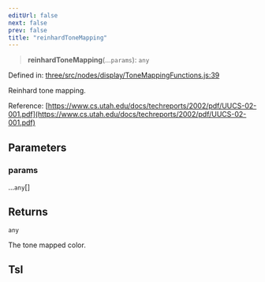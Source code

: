 ```yaml
---
editUrl: false
next: false
prev: false
title: "reinhardToneMapping"
---
```


> **reinhardToneMapping**(...`params`): `any`

Defined in: [three/src/nodes/display/ToneMappingFunctions.js:39](https://github.com/DefinitelyMaybe/three-i18n/blob/fa57b79433d1c349ffb23a78727299c8d4190136/three/src/nodes/display/ToneMappingFunctions.js#L39)

Reinhard tone mapping.

Reference: [https://www.cs.utah.edu/docs/techreports/2002/pdf/UUCS-02-001.pdf](https://www.cs.utah.edu/docs/techreports/2002/pdf/UUCS-02-001.pdf)

## Parameters

### params

...`any`[]

## Returns

`any`

The tone mapped color.

## Tsl
